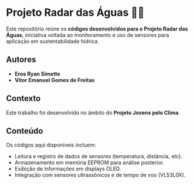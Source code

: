 # Projeto Radar das Águas 🌊📡

Este repositório reúne os **códigos desenvolvidos para o Projeto Radar das Águas**, iniciativa voltada ao monitoramento e uso de sensores para aplicação em sustentabilidade hídrica.

## Autores
- **Eros Ryan Simette**  
- **Vitor Emanuel Gomes de Freitas**  

## Contexto
Este trabalho foi desenvolvido no âmbito do **Projeto Jovens pelo Clima**.

## Conteúdo
Os códigos aqui disponíveis incluem:
- Leitura e registro de dados de sensores (temperatura, distância, etc).
- Armazenamento em memória EEPROM para análise posterior.
- Exibição de informações em displays OLED.
- Integração com sensores ultrassônicos e de tempo de voo (VL53L0X).
